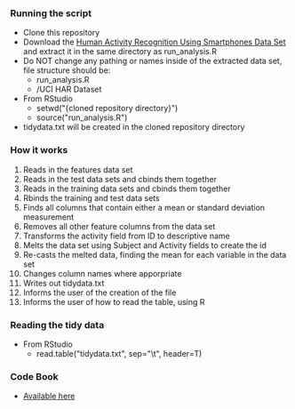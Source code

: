 ### Running the script
* Clone this repository
* Download the [Human Activity Recognition Using Smartphones Data Set](http://archive.ics.uci.edu/ml/datasets/Human+Activity+Recognition+Using+Smartphones) and extract it in the same directory
as run_analysis.R
* Do NOT change any pathing or names inside of the extracted data set, file structure should be:
     + run_analysis.R
     + /UCI HAR Dataset
* From RStudio 
     + setwd("{cloned repository directory}")
     + source("run_analysis.R")
* tidydata.txt will be created in the cloned repository directory

### How it works
1. Reads in the features data set
2. Reads in the test data sets and cbinds them together 
3. Reads in the training data sets and cbinds them together
4. Rbinds the training and test data sets
5. Finds all columns that contain either a mean or standard deviation measurement
6. Removes all other feature columns from the data set
7. Transforms the activity field from ID to descriptive name 
8. Melts the data set using Subject and Activity fields to create the id
9. Re-casts the melted data, finding the mean for each variable in the data set
10. Changes column names where apporpriate
11. Writes out tidydata.txt
12. Informs the user of the creation of the file
13. Informs the user of how to read the table, using R

### Reading the tidy data
* From RStudio
     + read.table("tidydata.txt", sep="\t", header=T)

### Code Book
* [Available here](https://github.com/justindlea/getcleandataproject/blob/master/CodeBook.md)